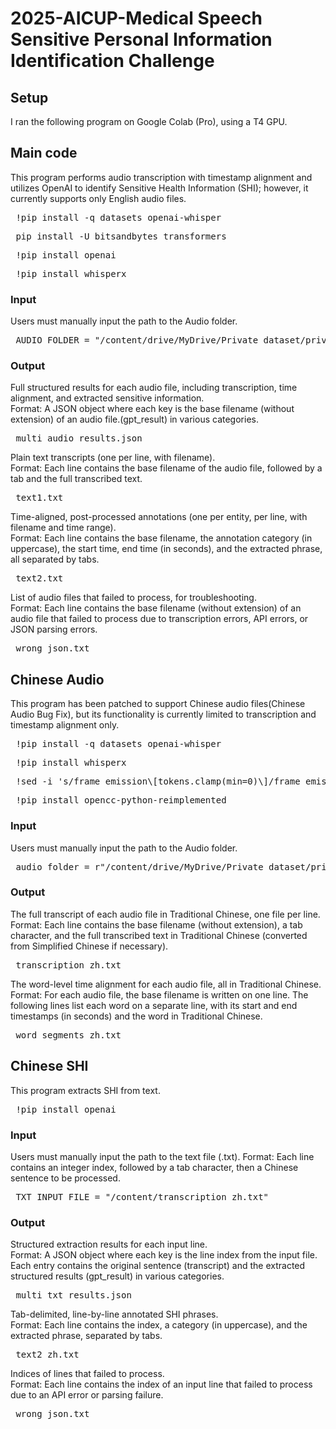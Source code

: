 # 2025-AICUP-Medical Speech Sensitive Personal Information Identification Challenge
## Setup
I ran the following program on Google Colab (Pro), using a T4 GPU.

## Main code
This program performs audio transcription with timestamp alignment and utilizes OpenAI to identify Sensitive Health Information (SHI); however, it currently supports only English audio files.
<pre> !pip install -q datasets openai-whisper </pre>
<pre> pip install -U bitsandbytes transformers </pre>
<pre> !pip install openai </pre>
<pre> !pip install whisperx </pre>
### Input
Users must manually input the path to the Audio folder.
<pre> AUDIO_FOLDER = "/content/drive/MyDrive/Private_dataset/private" </pre>
### Output
Full structured results for each audio file, including transcription, time alignment, and extracted sensitive information. <br>
Format: A JSON object where each key is the base filename (without extension) of an audio file.(gpt_result) in various categories.
<pre> multi_audio_results.json </pre>
Plain text transcripts (one per line, with filename). <br>
Format: Each line contains the base filename of the audio file, followed by a tab and the full transcribed text.
<pre> text1.txt </pre>
Time-aligned, post-processed annotations (one per entity, per line, with filename and time range). <br>
Format: Each line contains the base filename, the annotation category (in uppercase), the start time, end time (in seconds), and the extracted phrase, all separated by tabs.
<pre> text2.txt </pre>
List of audio files that failed to process, for troubleshooting. <br>
Format: Each line contains the base filename (without extension) of an audio file that failed to process due to transcription errors, API errors, or JSON parsing errors.
<pre> wrong_json.txt </pre>

## Chinese Audio
This program has been patched to support Chinese audio files(Chinese Audio Bug Fix), but its functionality is currently limited to transcription and timestamp alignment only.
<pre> !pip install -q datasets openai-whisper </pre>
<pre> !pip install whisperx </pre>
<pre> !sed -i 's/frame_emission\[tokens.clamp(min=0)\]/frame_emission[tokens.clamp(min=0).long()]/g' /usr/local/lib/python3.11/dist-packages/whisperx/alignment.py </pre>
<pre> !pip install opencc-python-reimplemented </pre>
### Input
Users must manually input the path to the Audio folder.
<pre> audio_folder = r"/content/drive/MyDrive/Private_dataset/private" </pre>
### Output
The full transcript of each audio file in Traditional Chinese, one file per line. <br>
Format: Each line contains the base filename (without extension), a tab character, and the full transcribed text in Traditional Chinese (converted from Simplified Chinese if necessary).
<pre> transcription_zh.txt </pre>
The word-level time alignment for each audio file, all in Traditional Chinese. <br>
Format: For each audio file, the base filename is written on one line. The following lines list each word on a separate line, with its start and end timestamps (in seconds) and the word in Traditional Chinese.
<pre> word_segments_zh.txt </pre>

## Chinese SHI
This program extracts SHI from text.
<pre> !pip install openai </pre>
### Input
Users must manually input the path to the text file (.txt).
Format: Each line contains an integer index, followed by a tab character, then a Chinese sentence to be processed.</be>
<pre> TXT_INPUT_FILE = "/content/transcription_zh.txt" </pre>
### Output
Structured extraction results for each input line. <br>
Format: A JSON object where each key is the line index from the input file. Each entry contains the original sentence (transcript) and the extracted structured results (gpt_result) in various categories.
<pre> multi_txt_results.json </pre>
Tab-delimited, line-by-line annotated SHI phrases. <br>
Format: Each line contains the index, a category (in uppercase), and the extracted phrase, separated by tabs.
<pre> text2_zh.txt </pre>
Indices of lines that failed to process. <br>
Format: Each line contains the index of an input line that failed to process due to an API error or parsing failure.
<pre> wrong_json.txt </pre>
